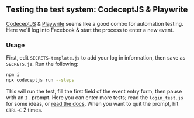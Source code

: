 ## Testing the test system: CodeceptJS & Playwrite

[CodeceptJS](https://codecept.io/) & [Playwrite](https://github.com/microsoft/playwright) seems like a good combo for automation testing.  Here we'll log into Facebook & start the process to enter a new event.

### Usage

First, edit `SECRETS-template.js` to add your log in information, then save as `SECRETS.js`.  Run the following:

```bash
npm i
npx codeceptjs run --steps
```

This will run the test, fill the first field of the event entry form, then pause with an `I.` prompt.  Here you can enter more tests; read the `login_test.js` for some ideas, or [read the docs](https://codecept.io/helpers/Playwright/#configuration).  When you want to quit the prompt, hit `CTRL-C` 2 times.
